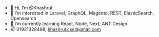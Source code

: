 - 👋 Hi, I’m @Khashrul
- 👀 I’m interested in Laravel, GraphQL, Magento, REST, ElasticSearch, Opensearch
- 🌱 I’m currently learning React, Node, Next, ANT Design.
- 📫 01921328498, khashrul.cse@gmail.com

<!---
Khashrul/Khashrul is a ✨ special ✨ repository because its `README.md` (this file) appears on your GitHub profile.
You can click the Preview link to take a look at your changes.
--->
